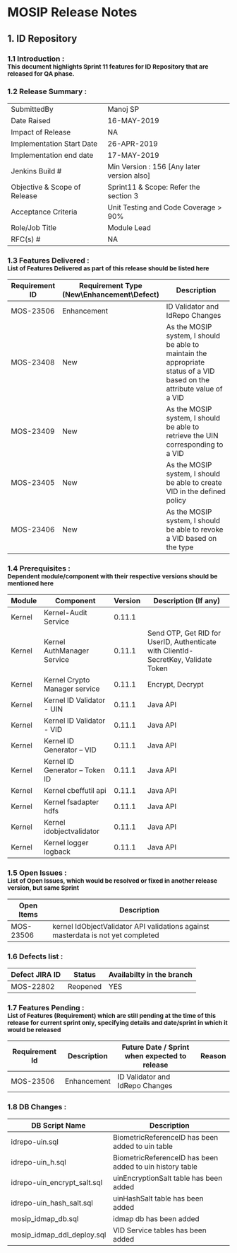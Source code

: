 # MOSIP Release Notes
## 1. ID Repository

### 1.1 Introduction : <br><sub>This document highlights Sprint 11 features for ID Repository that are released for QA phase.</sub></br>

### 1.2 Release Summary : 
|         |          |
|----------|----------|
SubmittedBy|Manoj SP
Date Raised | 16-MAY-2019
Impact of Release|NA
Implementation Start Date |26-APR-2019
Implementation end date	|17-MAY-2019
Jenkins Build #	|Min Version : 156  [Any later version also]
Objective & Scope of Release| Sprint11 & Scope: Refer the section 3
Acceptance Criteria	| Unit Testing and Code Coverage > 90%
Role/Job Title|Module Lead
RFC(s) #|	NA


### 1.3 Features Delivered : <br><sub>List of Features Delivered as part of this release should be listed here</sub></br>
Requirement ID | Requirement Type <br>(New\\Enhancement\\Defect)</br> | Description
-----|----------|-------------
MOS-23506|Enhancement|ID Validator and IdRepo Changes
MOS-23408|New|As the MOSIP system, I should be able to maintain the appropriate status of a VID based on the attribute value of a VID
MOS-23409|New|As the MOSIP system, I should be able to retrieve the UIN corresponding to a VID
MOS-23405|New|As the MOSIP system, I should be able to create VID in the defined policy
MOS-23406|New|As the MOSIP system, I should be able to revoke a VID based on the type


### 1.4 Prerequisites : <br><sub>Dependent module/component with their respective versions should be mentioned here</sub></br>
Module|Component|Version|Description (If any)
-----|-------------|----------------|--------------
Kernel|Kernel-Audit Service|0.11.1| 
Kernel|Kernel AuthManager Service|0.11.1|Send OTP, Get RID for UserID, Authenticate with ClientId-SecretKey, Validate Token
Kernel|Kernel Crypto Manager service|0.11.1|Encrypt, Decrypt
Kernel|Kernel ID Validator - UIN|0.11.1|Java API
Kernel|Kernel ID Validator - VID|0.11.1|Java API
Kernel|Kernel ID Generator – VID|0.11.1|Java API
Kernel|Kernel ID Generator – Token ID|0.11.1|Java API
Kernel|Kernel cbeffutil api|0.11.1|Java API
Kernel|Kernel fsadapter hdfs|0.11.1|Java API
Kernel|Kernel idobjectvalidator|0.11.1|Java API
Kernel|Kernel logger logback|0.11.1|Java API

### 1.5 Open Issues : <br><sub>List of Open Issues, which would be resolved or fixed in another release version, but same Sprint</sub></br>
Open Items|Description
-----------------|----------------------
MOS-23506|kernel IdObjectValidator API validations against masterdata is not yet completed


### 1.6 Defects list :
Defect JIRA ID|Status|Availabilty in the branch
---------------|-------------|------------------
MOS-22802|Reopened|YES


### 1.7 Features Pending : <br><sub>List of Features (Requirement) which are still pending at the time of this release for current sprint only, specifying details and date/sprint in which it would be released</sub></br>
Requirement Id|Description|Future Date / Sprint when expected to release | Reason
--------------|-----------|-----------|-------------
MOS-23506|Enhancement|ID Validator and IdRepo Changes


### 1.8 DB Changes :
|DB Script Name|Description|
|---------------|-------------|
|idrepo-uin.sql|BiometricReferenceID has been added to uin table|
|idrepo-uin_h.sql|BiometricReferenceID has been added to uin history table|
|idrepo-uin_encrypt_salt.sql|uinEncryptionSalt table has been added|
|idrepo-uin_hash_salt.sql|uinHashSalt table has been added|
|mosip_idmap_db.sql|idmap db has been added|
|mosip_idmap_ddl_deploy.sql|VID Service tables has been added|

